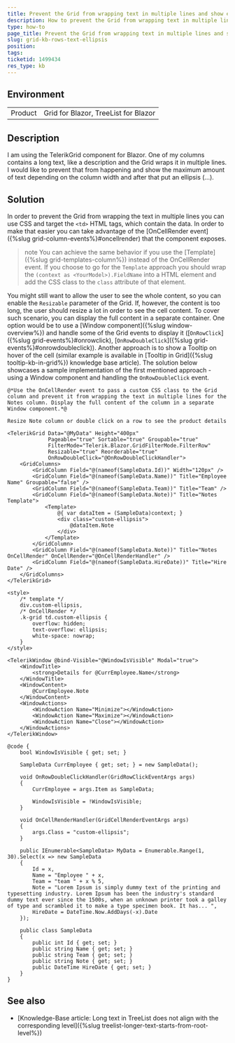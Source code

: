 ```yaml
---
title: Prevent the Grid from wrapping text in multiple lines and show ellipsis
description: How to prevent the Grid from wrapping text in multiple lines and show ellipsis
type: how-to
page_title: Prevent the Grid from wrapping text in multiple lines and show ellipsis
slug: grid-kb-rows-text-ellipsis
position: 
tags: 
ticketid: 1499434
res_type: kb
---
```


## Environment
<table>
	<tbody>
		<tr>
			<td>Product</td>
			<td>Grid for Blazor, TreeList for Blazor</td>
		</tr>
	</tbody>
</table>


## Description

I am using the TelerikGrid component for Blazor. One of my columns contains a long text, like a description and the Grid wraps it in multiple lines. I would like to prevent that from happening and show the maximum amount of text depending on the column width and after that put an ellipsis (...). 

## Solution

In order to prevent the Grid from wrapping the text in multiple lines you can use CSS and target the `<td>` HTML tags, which contain the data. In order to make that easier you can take advantage of the [OnCellRender event]({%slug grid-column-events%}#oncellrender) that the component exposes.

>note You can achieve the same behavior if you use the [Template]({%slug grid-templates-column%}) instead of the OnCellRender event. If you choose to go for the `Template` approach you should wrap the `(context as <YourModel>).FieldName` into a HTML element and add the CSS class to the `class` attribute of that element.

You might still want to allow the user to see the whole content, so you can enable the `Resizable` parameter of the Grid. If, however, the content is too long, the user should resize a lot in order to see the cell content. To cover such scenario, you can display the full content in a separate container. One option would be to use a [Window component]({%slug window-overview%}) and handle some of the Grid events to display it ([`OnRowClick`]({%slug grid-events%}#onrowclick), [`OnRowDoubleClick`]({%slug grid-events%}#onrowdoubleclick)). Another approach is to show a Tooltip on hover of the cell (similar example is available in [Tooltip in Grid]({%slug tooltip-kb-in-grid%}) knowledge base article). The solution below showcases a sample implementation of the first mentioned approach - using a Window component and handling the `OnRowDoubleClick` event.


````CSHTML
@*Use the OnCellRender event to pass a custom CSS class to the Grid column and prevent it from wrapping the text in multiple lines for the Notes column. Display the full content of the column in a separate Window component.*@

Resize Note column or double click on a row to see the product details

<TelerikGrid Data="@MyData" Height="400px"
             Pageable="true" Sortable="true" Groupable="true"
             FilterMode="Telerik.Blazor.GridFilterMode.FilterRow"
             Resizable="true" Reorderable="true"
             OnRowDoubleClick="@OnRowDoubleClickHandler">
    <GridColumns>
        <GridColumn Field="@(nameof(SampleData.Id))" Width="120px" />
        <GridColumn Field="@(nameof(SampleData.Name))" Title="Employee Name" Groupable="false" />
        <GridColumn Field="@(nameof(SampleData.Team))" Title="Team" />
        <GridColumn Field="@(nameof(SampleData.Note))" Title="Notes Template">
            <Template>
                @{ var dataItem = (SampleData)context; }
                <div class="custom-ellipsis">
                    @dataItem.Note
                </div>
            </Template>
        </GridColumn>
        <GridColumn Field="@(nameof(SampleData.Note))" Title="Notes OnCellRender" OnCellRender="@OnCellRenderHandler" />
        <GridColumn Field="@(nameof(SampleData.HireDate))" Title="Hire Date" />
    </GridColumns>
</TelerikGrid>

<style>
    /* template */
    div.custom-ellipsis,
    /* OnCellRender */
    .k-grid td.custom-ellipsis {
        overflow: hidden;
        text-overflow: ellipsis;
        white-space: nowrap;
    }
</style>

<TelerikWindow @bind-Visible="@WindowIsVisible" Modal="true">
    <WindowTitle>
        <strong>Details for @CurrEmployee.Name</strong>
    </WindowTitle>
    <WindowContent>
        @CurrEmployee.Note
    </WindowContent>
    <WindowActions>
        <WindowAction Name="Minimize"></WindowAction>
        <WindowAction Name="Maximize"></WindowAction>
        <WindowAction Name="Close"></WindowAction>
    </WindowActions>
</TelerikWindow>

@code {
    bool WindowIsVisible { get; set; }

    SampleData CurrEmployee { get; set; } = new SampleData();

    void OnRowDoubleClickHandler(GridRowClickEventArgs args)
    {
        CurrEmployee = args.Item as SampleData;

        WindowIsVisible = !WindowIsVisible;
    }

    void OnCellRenderHandler(GridCellRenderEventArgs args)
    {
        args.Class = "custom-ellipsis";
    }

    public IEnumerable<SampleData> MyData = Enumerable.Range(1, 30).Select(x => new SampleData
    {
        Id = x,
        Name = "Employee " + x,
        Team = "team " + x % 5,
        Note = "Lorem Ipsum is simply dummy text of the printing and typesetting industry. Lorem Ipsum has been the industry's standard dummy text ever since the 1500s, when an unknown printer took a galley of type and scrambled it to make a type specimen book. It has... ",
        HireDate = DateTime.Now.AddDays(-x).Date
    });

    public class SampleData
    {
        public int Id { get; set; }
        public string Name { get; set; }
        public string Team { get; set; }
        public string Note { get; set; }
        public DateTime HireDate { get; set; }
    }
}
````

## See also

* [Knowledge-Base article: Long text in TreeList does not align with the corresponding level]({%slug treelist-longer-text-starts-from-root-level%})


